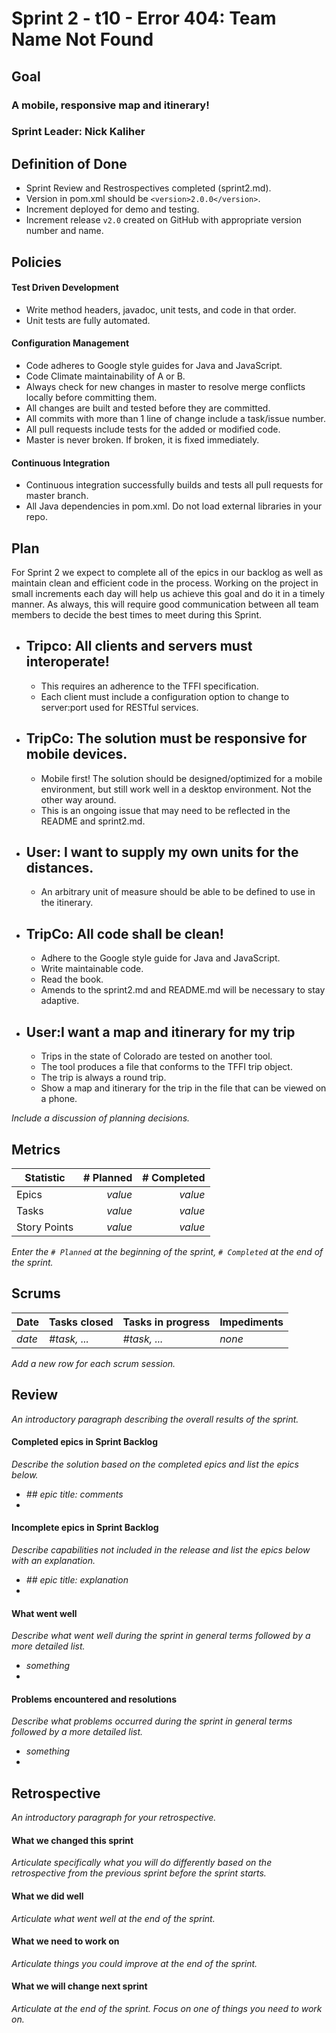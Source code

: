 # Sprint 2 - t10 - Error 404: Team Name Not Found

## Goal

### A mobile, responsive map and itinerary!
### Sprint Leader: Nick Kaliher

## Definition of Done

* Sprint Review and Restrospectives completed (sprint2.md).
* Version in pom.xml should be `<version>2.0.0</version>`.
* Increment deployed for demo and testing.
* Increment release `v2.0` created on GitHub with appropriate version number and name.


## Policies

#### Test Driven Development
* Write method headers, javadoc, unit tests, and code in that order.
* Unit tests are fully automated.
#### Configuration Management
* Code adheres to Google style guides for Java and JavaScript.
* Code Climate maintainability of A or B.
* Always check for new changes in master to resolve merge conflicts locally before committing them.
* All changes are built and tested before they are committed.
* All commits with more than 1 line of change include a task/issue number.
* All pull requests include tests for the added or modified code.
* Master is never broken.  If broken, it is fixed immediately.
#### Continuous Integration
* Continuous integration successfully builds and tests all pull requests for master branch.
* All Java dependencies in pom.xml.  Do not load external libraries in your repo. 


## Plan

For Sprint 2 we expect to complete all of the epics in our backlog as well as maintain clean and efficient code in the process. Working on the project in small increments each day will help us achieve this goal and do it in a timely manner. As always, this will require good communication between all team members to decide the best times to meet during this Sprint.

* ## Tripco: All clients and servers must interoperate!
    * This requires an adherence to the TFFI specification.
    * Each client must include a configuration option to change to server:port used for RESTful services.
* ## TripCo: The solution must be responsive for mobile devices.
    * Mobile first! The solution should be designed/optimized for a mobile environment, but still work well in a desktop    environment. Not the other way around.
    * This is an ongoing issue that may need to be reflected in the README and sprint2.md. 
* ## User: I want to supply my own units for the distances.
    * An arbitrary unit of measure should be able to be defined to use in the itinerary.
* ## TripCo: All code shall be clean!
    * Adhere to the Google style guide for Java and JavaScript.
    * Write maintainable code.
    * Read the book.
    * Amends to the sprint2.md and README.md will be necessary to stay adaptive. 
* ## User:I want a map and itinerary for my trip
    * Trips in the state of Colorado are tested on another tool.
    * The tool produces a file that conforms to the TFFI trip object.
    * The trip is always a round trip.
    * Show a map and itinerary for the trip in the file that can be viewed on a phone.

*Include a discussion of planning decisions.*


## Metrics

| Statistic | # Planned | # Completed |
| --- | ---: | ---: |
| Epics | *value* | *value* |
| Tasks |  *value*   | *value* | 
| Story Points |  *value*  | *value* | 

*Enter the `# Planned` at the beginning of the sprint, `# Completed` at the end of the sprint.*


## Scrums

| Date | Tasks closed  | Tasks in progress | Impediments |
| :--- | :--- | :--- | :--- |
| *date* | *#task, ...* | *#task, ...* | *none* | 

*Add a new row for each scrum session.*

## Review

*An introductory paragraph describing the overall results of the sprint.*

#### Completed epics in Sprint Backlog 

*Describe the solution based on the completed epics and list the epics below.*

* *## epic title: comments*
* 

#### Incomplete epics in Sprint Backlog 

*Describe capabilities not included in the release and list the epics below with an explanation.*

* *## epic title: explanation*
*

#### What went well

*Describe what went well during the sprint in general terms followed by a more detailed list.*

* *something*
*

#### Problems encountered and resolutions

*Describe what problems occurred during the sprint in general terms followed by a more detailed list.*

* *something*
*

## Retrospective

*An introductory paragraph for your retrospective.*

#### What we changed this sprint

*Articulate specifically what you will do differently based on the retrospective from the previous sprint before the sprint starts.*

#### What we did well

*Articulate what went well at the end of the sprint.*

#### What we need to work on

*Articulate things you could improve at the end of the sprint.*

#### What we will change next sprint 

*Articulate at the end of the sprint.  Focus on one of things you need to work on.*

